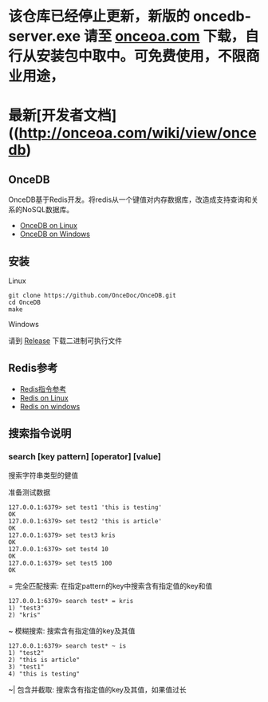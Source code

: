 # 该仓库已经停止更新，新版的 oncedb-server.exe 请至 [onceoa.com](http://onceoa.com) 下载，自行从安装包中取中。可免费使用，不限商业用途，

# 最新[开发者文档]((http://onceoa.com/wiki/view/oncedb) 



## OnceDB

OnceDB基于Redis开发。将redis从一个键值对内存数据库，改造成支持查询和关系的NoSQL数据库。

- [OnceDB on Linux](https://github.com/OnceDoc/OnceDB)
- [OnceDB on Windows](https://github.com/OnceDoc/OnceDB.win)


## 安装

Linux 

    git clone https://github.com/OnceDoc/OnceDB.git
    cd OnceDB
    make

Windows

请到 [Release](https://github.com/OnceDoc/OnceDB.win/releases) 下载二进制可执行文件


## Redis参考

- [Redis指令参考](https://redis.io)
- [Redis on Linux](https://github.com/antirez/redis)
- [Redis on windows](https://github.com/MSOpenTech/Redis)



## 搜索指令说明

### search [key pattern] [operator] [value]

搜索字符串类型的健值

准备测试数据

    127.0.0.1:6379> set test1 'this is testing'
    OK
    127.0.0.1:6379> set test2 'this is article'
    OK
    127.0.0.1:6379> set test3 kris
    OK
    127.0.0.1:6379> set test4 10
    OK
    127.0.0.1:6379> set test5 100
    OK

= 完全匹配搜索: 在指定pattern的key中搜索含有指定值的key和值

    127.0.0.1:6379> search test* = kris
    1) "test3"
    2) "kris"

~ 模糊搜索: 搜索含有指定值的key及其值

    127.0.0.1:6379> search test* ~ is
    1) "test2"
    2) "this is article"
    3) "test1"
    4) "this is testing"

~| 包含并截取: 搜索含有指定值的key及其值，如果值过长
